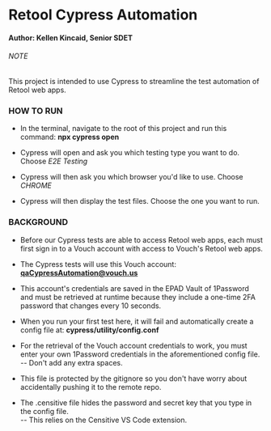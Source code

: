 # Retool Cypress Automation
#### Author: Kellen Kincaid, Senior SDET

###### NOTE
This project is intended to use Cypress to streamline the test automation of Retool web apps.

### HOW TO RUN                                      
                                                                                       
- In the terminal, navigate to the root of this project and run this command: 
**npx cypress open**                             

- Cypress will open and ask you which testing type you want to do. Choose *E2E Testing*
- Cypress will then ask you which browser you'd like to use. Choose *CHROME* 
- Cypress will then display the test files. Choose the one you want to run.        
                                                                                       
### BACKGROUND                                                                            
- Before our Cypress tests are able to access Retool web apps, each must first sign in to a Vouch account with access to Vouch's Retool web apps.                        
- The Cypress tests will use this Vouch account: **qaCypressAutomation@vouch.us**     
- This account's credentials are saved in the EPAD Vault of 1Password and must be retrieved at runtime because they include a one-time 2FA password that changes every 10 seconds.                                                                 
                                                   
- When you run your first test here, it will fail and automatically create a config file at: **cypress/utility/config.conf**                                                     
- For the retrieval of the Vouch account credentials to work, you must enter your own 1Password credentials in the aforementioned config file.
-- Don't add any extra spaces.       
- This file is protected by the gitignore so you don't have worry about accidentally pushing it to the remote repo.  
- The .censitive file hides the password and secret key that you type in the config file.  
-- This relies on the Censitive VS Code extension.                               
                                                                                       



